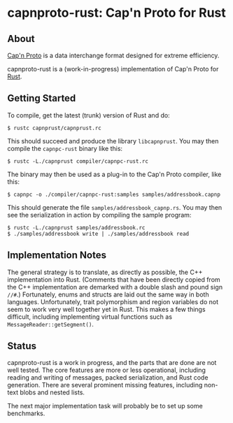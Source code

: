 # capnproto-rust: Cap'n Proto for Rust

## About

[Cap'n Proto](http://kentonv.github.io/capnproto/) is a
data interchange format designed for extreme efficiency.

capnproto-rust is a (work-in-progress) implementation of Cap'n Proto
for [Rust](http://www.rust-lang.org).

## Getting Started

To compile, get the latest (trunk) version of Rust and do:
```
$ rustc capnprust/capnprust.rc
```
This should succeed and produce
the library `libcapnprust`. You may then compile the `capnpc-rust` binary like this:
```
$ rustc -L./capnprust compiler/capnpc-rust.rc
```
The binary may then be used as a plug-in to
the Cap'n Proto compiler, like this:

```
$ capnpc -o ./compiler/capnpc-rust:samples samples/addressbook.capnp
```
This should generate the file `samples/addressbook_capnp.rs`.
You may then see the serialization in action by compiling the sample program:

```
$ rustc -L./capnprust samples/addressbook.rc
$ ./samples/addressbook write | ./samples/addressbook read
```

## Implementation Notes

The general strategy is to translate, as directly as possible, the C++
implementation into Rust. (Comments that have been directly copied
from the C++ implementation are demarked with a double slash and pound
sign `//#`.) Fortunately, enums and structs are laid out the same way
in both languages. Unfortunately, trait polymorphism and region
variables do not seem to work very well together yet in Rust. This
makes a few things difficult, including implementing virtual functions
such as `MessageReader::getSegment()`.

## Status

capnproto-rust is a work in progress, and the parts that are done are
not well tested. The core features are more or less operational,
including reading and writing of messages, packed serialization, and
Rust code generation. There are several prominent missing features,
including non-text blobs and nested lists.

The next major implementation task will probably be to set up some
benchmarks.




